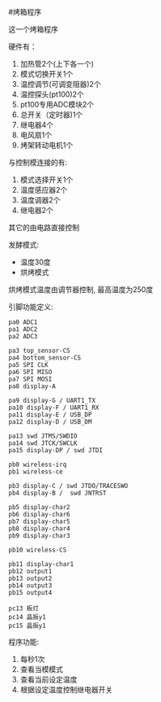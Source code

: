 #烤箱程序

这一个烤箱程序

硬件有：

1. 加热管2个(上下各一个)
2. 模式切换开关1个
3. 温控调节(可调变阻器)2个
4. 温控探头(pt100)2个
5. pt100专用ADC模块2个
6. 总开关（定时器)1个
7. 继电器4个
8. 电风扇1个
9. 烤架转动电机1个

与控制模连接的有:

1. 模式选择开关1个
2. 温度感应器2个
3. 温度调器2个
4. 继电器2个

其它的由电路直接控制

发酵模式:
* 温度30度
* 烘烤模式

烘烤模式温度由调节器控制, 最高温度为250度

引脚功能定义:
```
pa0 ADC1
pa1 ADC2
pa2 ADC3

pa3 top_sensor-CS
pa4 bottom_sensor-CS
pa5 SPI CLK
pa6 SPI MISO
pa7 SPI MOSI
pa8 display-A

pa9 display-G / UART1_TX
pa10 display-F / UART1_RX
pa11 display-E / USB_DP
pa12 display-D / USB_DM

pa13 swd JTMS/SWDIO
pa14 swd JTCK/SWCLK
pa15 display-DP / swd JTDI

pb0 wireless-irq
pb1 wireless-ce

pb3 display-C / swd JTDO/TRACESWO
pb4 display-B /  swd JNTRST

pb5 display-char2
pb6 display-char6
pb7 display-char5
pb8 display-char4
pb9 display-char3

pb10 wireless-CS

pb11 display-char1
pb12 output1
pb13 output2
pb14 output3
pb15 output4

pc13 板灯
pc14 晶振y1
pc15 晶振y1
```

程序功能:

1. 每秒1次
2. 查看当模模式
3. 查看当前设定温度
4. 根据设定温度控制继电器开关


